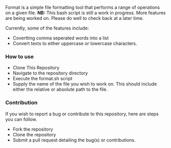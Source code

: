 Format is a simple file formatting tool that performs a range of operations on a given file.
**NB:** This bash script is still a work in progress. More features are being worked on. Please do well to check back at a later time. 

Currently, some of the features include:
- Covertting comma seperated words into a list
- Convert texts to either uppercase or lowercase characters.

### How to use

* Clone This Repository
* Navigate to the repository directory
* Execute the format.sh script
* Supply the name of the file you wish to work on. This should include either the relative or absolute path to the file.

### Contribution

If you wish to report a bug or contribute to this repository, here are steps you can follow. 
* Fork the repository
* Clone the repository 
* Submit a pull request detailing the bug(s) or contributions. 
